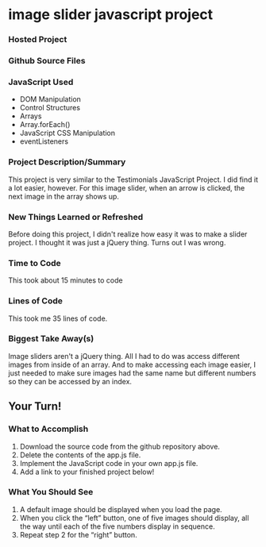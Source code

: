# image slider javascript project
### Hosted Project

### Github Source Files

### JavaScript Used
* DOM Manipulation
* Control Structures
* Arrays
* Array.forEach()
* JavaScript CSS Manipulation
* eventListeners
### Project Description/Summary
This project is very similar to the Testimonials JavaScript Project. I did find it a lot easier, however. For this image slider, when an arrow is clicked, the next image in the array shows up.
### New Things Learned or Refreshed
Before doing this project, I didn't realize how easy it was to make a slider project. I thought it was just a jQuery thing. Turns out I was wrong.
### Time to Code
This took about 15 minutes to code
### Lines of Code
This took me 35 lines of code.
### Biggest Take Away(s)
Image sliders aren't a jQuery thing. All I had to do was access different images from inside of an array. And to make accessing each image easier, I just needed to make sure images had the same name but different numbers so they can be accessed by an index.
## Your Turn!
### What to Accomplish
1. Download the source code from the github repository above.
2. Delete the contents of the app.js file.
3. Implement the JavaScript code in your own app.js file.
4. Add a link to your finished project below!
### What You Should See
1. A default image should be displayed when you load the page.
2. When you click the “left” button, one of five images should display, all the way until each of the five numbers display in sequence.
3. Repeat step 2 for the “right” button.
